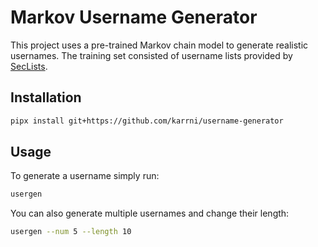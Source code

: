 # Markov Username Generator

This project uses a pre-trained Markov chain model to generate realistic usernames. The training set consisted of
username lists provided by [SecLists](https://github.com/danielmiessler/SecLists/tree/master/Usernames).

## Installation

```bash
pipx install git+https://github.com/karrni/username-generator
```

## Usage

To generate a username simply run:

```bash
usergen
```

You can also generate multiple usernames and change their length:

```bash
usergen --num 5 --length 10
```
